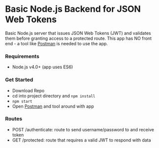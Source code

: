 # Basic Node.js Backend for JSON Web Tokens

Basic Node.js server that issues JSON Web Tokens (JWT) and validates them before granting access to a protected route. This app has NO front end - a tool like [Postman](https://www.getpostman.com/) is needed to use the app.

### Requirements
- Node.js v4.0+ (app uses ES6)

### Get Started
- Download Repo
- cd into project directory and `npm install`
- `npm start`
- Open [Postman](https://www.getpostman.com/) and tool around with app

### Routes
- POST /authenticate: route to send username/password to and receive token
- GET /protected: route that requires a valid JWT to respond with data